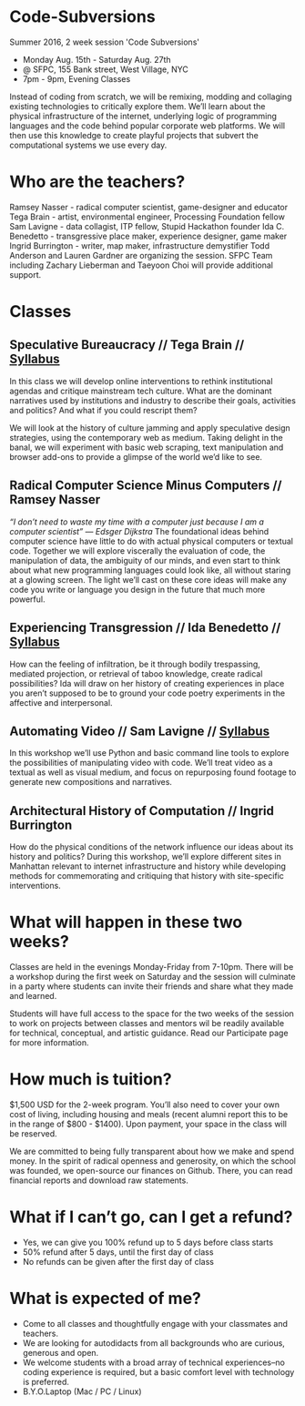 # Code-Subversions
Summer 2016, 2 week session 'Code Subversions'

* Monday Aug. 15th - Saturday Aug. 27th
* @ SFPC, 155 Bank street, West Village, NYC
* 7pm - 9pm, Evening Classes

Instead of coding from scratch, we will be remixing, modding and collaging existing technologies to critically explore them. We’ll learn about the physical infrastructure of the internet, underlying logic of programming languages and the code behind popular corporate web platforms. We will then use this knowledge to create playful projects that subvert the computational systems we use every day.

# Who are the teachers?
Ramsey Nasser - radical computer scientist, game-designer and educator
Tega Brain - artist, environmental engineer, Processing Foundation fellow
Sam Lavigne - data collagist, ITP fellow, Stupid Hackathon founder
Ida C. Benedetto - transgressive place maker, experience designer, game maker
Ingrid Burrington - writer, map maker, infrastructure demystifier
Todd Anderson and Lauren Gardner are organizing the session. SFPC Team including Zachary Lieberman and Taeyoon Choi will provide additional support.

# Classes
## Speculative Bureaucracy // Tega Brain // [Syllabus](https://github.com/tegacodes/speculative-bureaucracy)
In this class we will develop online interventions to rethink institutional agendas and critique mainstream tech culture. What are the dominant narratives used by institutions and industry to describe their goals, activities and politics? And what if you could rescript them?

We will look at the history of culture jamming and apply speculative design strategies, using the contemporary web as medium. Taking delight in the banal, we will experiment with basic web scraping, text manipulation and browser add-ons to provide a glimpse of the world we’d like to see.

## Radical Computer Science Minus Computers // Ramsey Nasser
*“I don’t need to waste my time with a computer just because I am a computer scientist” — Edsger Dijkstra*
The foundational ideas behind computer science have little to do with actual physical computers or textual code. Together we will explore viscerally the evaluation of code, the manipulation of data, the ambiguity of our minds, and even start to think about what new programming languages could look like, all without staring at a glowing screen. The light we’ll cast on these core ideas will make any code you write or language you design in the future that much more powerful.

## Experiencing Transgression // Ida Benedetto // [Syllabus](https://github.com/idamantium/Experiencing-Transgression)
How can the feeling of infiltration, be it through bodily trespassing, mediated projection, or retrieval of taboo knowledge, create radical possibilities? Ida will draw on her history of creating experiences in place you aren’t supposed to be to ground your code poetry experiments in the affective and interpersonal.

## Automating Video // Sam Lavigne // [Syllabus](https://github.com/antiboredom/automating-video)
In this workshop we’ll use Python and basic command line tools to explore the possibilities of manipulating video with code. We’ll treat video as a textual as well as visual medium, and focus on repurposing found footage to generate new compositions and narratives.

## Architectural History of Computation // Ingrid Burrington
How do the physical conditions of the network influence our ideas about its history and politics? During this workshop, we’ll explore different sites in Manhattan relevant to internet infrastructure and history while developing methods for commemorating and critiquing that history with site-specific interventions.

# What will happen in these two weeks?
Classes are held in the evenings Monday-Friday from 7-10pm. There will be a workshop during the first week on Saturday and the session will culminate in a party where students can invite their friends and share what they made and learned.

Students will have full access to the space for the two weeks of the session to work on projects between classes and mentors wil be readily available for technical, conceptual, and artistic guidance. Read our Participate page for more information.

# How much is tuition?
$1,500 USD for the 2-week program. You’ll also need to cover your own cost of living, including housing and meals (recent alumni report this to be in the range of $800 - $1400). Upon payment, your space in the class will be reserved.

We are committed to being fully transparent about how we make and spend money. In the spirit of radical openness and generosity, on which the school was founded, we open-source our finances on Github. There, you can read financial reports and download raw statements.

# What if I can’t go, can I get a refund?
* Yes, we can give you 100% refund up to 5 days before class starts
* 50% refund after 5 days, until the first day of class
* No refunds can be given after the first day of class

# What is expected of me?
* Come to all classes and thoughtfully engage with your classmates and teachers.
* We are looking for autodidacts from all backgrounds who are curious, generous and open.
* We welcome students with a broad array of technical experiences–no coding experience is required, but a basic comfort level with technology is preferred.
* B.Y.O.Laptop (Mac / PC / Linux)
